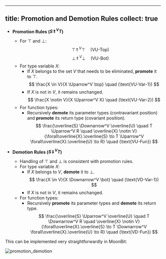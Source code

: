 
---
title: Promotion and Demotion Rules
collect: true
---

- **Promotion Rules ($S \Uparrow^V T$)**

  - For $\top$ and $\bot$:
    $$
    \top \Uparrow^V \top \quad (\text{VU-Top})
    $$
    $$
    \bot \Uparrow^V \bot \quad (\text{VU-Bot})
    $$
  - For type variable $X$:
    - If $X$ belongs to the set $V$ that needs to be eliminated, **promote** it to $\top$.
      $$
      \frac{X \in V}{X \Uparrow^V \top} \quad (\text{VU-Var-1})
      $$
    - If $X$ is not in $V$, it remains unchanged.
      $$
      \frac{X \notin V}{X \Uparrow^V X} \quad (\text{VU-Var-2})
      $$
  - For function types:
    - Recursively **demote** its parameter types (contravariant position) and **promote** its return type (covariant position).
      $$
      \frac{\overline{S} \Downarrow^V \overline{U} \quad T \Uparrow^V R \quad \overline{X} \notin V}{\forall\overline{X}.\overline{S} \to T \Uparrow^V \forall\overline{X}.\overline{U} \to R} \quad (\text{VU-Fun})
      $$

- **Demotion Rules ($S \Downarrow^V T$)**
  - Handling of $\top$ and $\bot$ is consistent with promotion rules.
  - For type variable $X$:
    - If $X$ belongs to $V$, **demote** it to $\bot$.
      $$
      \frac{X \in V}{X \Downarrow^V \bot} \quad (\text{VD-Var-1})
      $$
    - If $X$ is not in $V$, it remains unchanged.
  - For function types:
    - Recursively **promote** its parameter types and **demote** its return type.
      $$
      \frac{\overline{S} \Uparrow^V \overline{U} \quad T \Downarrow^V R \quad \overline{X} \notin V}{\forall\overline{X}.\overline{S} \to T \Downarrow^V \forall\overline{X}.\overline{U} \to R} \quad (\text{VD-Fun})
      $$

This can be implemented very straightforwardly in MoonBit:

![promotion_demotion](moonbit/src//lti/syntax.mbt#:include)